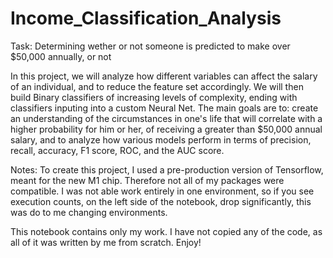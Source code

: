 # Income_Classification_Analysis
Task:
Determining wether or not someone is predicted to make over $50,000 annually, or not

In this project, we will analyze how different variables can affect the salary of an individual, and to reduce the feature set accordingly. We will then build Binary classifiers of increasing levels of complexity, ending with classifiers inputing into a custom Neural Net. The main goals are to: create an understanding of the circumstances in one's life that will correlate with a higher probability for him or her, of receiving a greater than $50,000 annual salary, and to analyze how various models perform in terms of precision, recall, accuracy, F1 score, ROC, and the AUC score.

Notes:
To create this project, I used a pre-production version of Tensorflow, meant for the new M1 chip. Therefore not all of my packages were compatible. I was not able work entirely in one environment, so if you see execution counts, on the left side of the notebook, drop significantly, this was do to me changing environments.

This notebook contains only my work. I have not copied any of the code, as all of it was written by me from scratch. Enjoy!